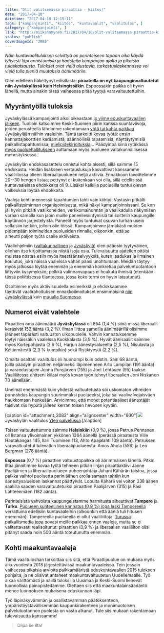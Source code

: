 ```yaml
---
title: "Olit valitsemassa piraattia - kiitos!"
date: "2017-04-10"
datetime: "2017-04-10 12:15:11"
tags: ["kampanjointi", "kiitos", "kuntavaalit", "vaalitulos", ]
category: ["kampanjointi", ]
link: "http://miikahamynen.fi/2017/04/10/olit-valitsemassa-piraattia-kiitos/"
status: "publish"
coverImageId: "2080"
---
```


_Näin kuntavaalituloksen selvittyä on perinteiseen tapaan aika käydä lyhyesti läpi onnistumisia ja haasteita kampanjan ajalta ja pikaista tuloskatsausta. Tulokset ovat vielä alustavia, tarkastuslaskennassa voi vielä tulla pieniä muutoksia äänimääriin._

Olen edelleen häkeltynyt eilisillasta: **piraateilla on nyt kaupunginvaltuutetut niin Jyväskylässä kuin Helsingissäkin**. Espoossakin paikka oli hyvin lähellä, mutta ainakin tässä vaiheessa pitää tyytyä varavaltuutettuihin.

## Myyräntyöllä tuloksia

Jyväskylässä kampanjointi alkoi oikeastaan [jo viime eduskuntavaalien jälkeen](http://miikahamynen.fi/2015/04/20/aanestit-jalleen-piraattia-kiitos/). Tuolloin katsoimme Keski-Suomen piirin kanssa suuntaviivoja, joiden perusteella lähdimme rakentamaan [yhtä tai kahta paikkaa](https://keskustelut.piraattipuolue.fi/keski-suomi/2017/02/28/piraateille-15-ehdokasta-jyvaskylaan/) Jyväskylään näihin vaaleihin. Tämä tarkoitti kovaa työtä: ensin kannattajakorttien keräämistä; säännöllisiä tapaamisia; näyttäytymisiä paikallistapahtumissa; [mielipidekirjoituksia](/category/aktivismi/mielipidekirjoitukset/)... Päädyinpä siinä rytäkässä [myös puoluehallitukseen](https://keskustelut.piraattipuolue.fi/keski-suomi/2016/06/11/piraattipuolueen-puheenjohtajaksi-jyvaskylalainen-jonna-purojarvi/) auttamaan myös puolueen valtakunnallisessa menestyksessä.

Jyväskylän ehdokasasettelu onnistui kohtalaisesti, sillä saimme 15 ehdokasta. Heidän lisäkseen vertauslukuja kasvattivat kanssamme vaaliliitossa olleen liberaalipuolueen neljä aktiivia. Ennakkoon tavoittelimme 20--30 hengen listaa; pettynyt ei kuitenkaan voi olla, sillä edellisissä kuntavaaleissa ehdokkaita oli 9. Lisäksi kaikilla puolueilla tuntui olevan vaikeuksia löytää ehdokkaita.

Vaaleja kohti mennessä tapahtumien tahti vain kiihtyi. Vastasin pitkälti paikallistoiminnan organisoimisesta, mikä näkyi kampanjoinnissani. Se kun jäi hyvin pitkälti vaalikoneiden, verkkomainonnan ja vaalikadulla näkymisen varaan samalla kun jaoin muille paneeliesiintymisiä tai soittelin kaupungille käytännön järjestelyistä. Paneelit myös tuntuivat osuvan turhan usein sellaisiin hetkiin, jolloin olin töissä. Kampanjoimme jämäkästi muiden pidempään toimineiden puolueiden rinnalla, olkoonkin, että se aiheutti paljon työtä osalle aktiiveista.

Vaaliohjelmiin ([valtakunnallinen](http://arkisto.piraattipuolue.fi/asiakirjat/vaaliohjelma_kuntavaalit_2017.pdf) ja [Jyväskylä](http://arkisto.piraattipuolue.fi/piirit/keski-suomi/kuntavaalit_2017/vaaliohjelma_kuntavaalit_2017_jyvaskyla.pdf)) olen pääosin tyytyväinen, olinhan itse kirjoittamassa niistä isoja osia. Tulevaisuutta ajatellen pitäisi muistaa nostaa esiin myös itsestäänselvyyksiä, kuten laadukas ja ilmainen koulutus, joka näissä vaaleissa vähän pääsi unohtumaan. Meidän täytyy myös jatkossa löytää enemmän ja enemmän konkretiaa palveluntuotantoon liittyviin kysymyksiin; pelkkä valinnanvapaus ei houkuta ihmisiä (etenkään tässä poliittisessa tilanteessa, jossa koko termi on hyvin latautunut).

Osoitimme myös aktiivisuudella esimerkkiä ja ehdokkaamme täyttivät vaalirahoituksen ennakkoilmoitukset ensimmäisinä [niin Jyväskylässä](https://keskustelut.piraattipuolue.fi/keski-suomi/2017/03/17/kaikki-piraattiehdokkaat-tehneet-vaalirahoituksen-ennakkoilmoitukset-jyvaskylassa/) kuin [muualla Suomessa](https://piraattipuolue.fi/2017/03/24/kaikki-piraattipuolueen-ehdokkaat-ovat-tayttaneet-vaalirahoituksen-ennakkoilmoituksen/).

## Numerot eivät valehtele

Piraattien oma äänimäärä **Jyväskylässä** oli 854 (1,4 %) siinä missä liberaalit keräsivät 153 ääntä (0,2 %). Ilman liittoa samoilla äänimäärillä olisimme jääneet täpärästi valtuuston ulkopuolelle. Vahvin kannatuksemme löytyi näissäkin vaaleissa Kuokkalasta (3,9 %). Hyvät äänisaaliit saimme myös Kortepohjasta (2,6 %), Harjun äänestysalueelta (2,5 %), Nisulasta ja Keltinmäestä (2,3 % kumpikin) sekä Ristikivestä (2,2 %).

Omalta osaltani vaalitulos oli huonompi kuin odotin. Sain 68 ääntä, joilla päädyin piraattien neljänneksi läpimenneen Arto Lampilan (191 ääntä) ja varaedustajien Jonna Purojärven (155) ja Joel Lehtosen (95) taakse. Vaaliliitossa ohitseni kiilasi myös kovan työn tehnyt liberaalien Joni Niskanen 70 äänellään.

Unelmat enemmästä kuin yhdestä valtuutetusta söi uskomaton vihreiden ponnahdus kaupungin suurimmaksi puolueeksi, joka sai vaalivalvojaisväen haukkomaan henkeään. Arvioimme, että monet potentiaaliset äänestäjät taisivat siis hypätä jälleen kerran toisen hevosen kyytiin.

\[caption id="attachment\_2082" align="aligncenter" width="600"\][![](/uploads/2017/04/Kuvakaappaus-2017-04-10-143741.png)](/uploads/2017/04/Kuvakaappaus-2017-04-10-143741.png) Jyväskylän vaalitulos [Ylen palvelussa](https://vaalit.yle.fi/tulospalvelu/kv2017/vaalipiiri/11/kunta/179).\[/caption\]

Toisen valtuutettumme saimme **Helsinkiin** (0,9 %), jossa Petrus Pennanen oli listansa ylivoimainen ykkönen 1364 äänellä (perässä piraateista Ville Hautakangas 145, Ilari Tuominen 113, Ahto Apajalahti 109 ääntä). Petruksen varavaltuutetut tulevatkin liberaalipuolueesta: Amos Ahola (556) ja Leo Bergman (278 ääntä).

**Espoossa** (0,7 %) piraattien valtuustopaikka oli äärimmäisen lähellä. Pitkin iltaa jännitimme kovaa työtä tehneen pitkän linjan piraattiaktiivi Janne Paalijärven ja liberaalipuolueen puheenjohtaja Juhani Kähärän taistoa, jossa paikka vaihtoi puoluetta parin äänen erolla samaan tahtiin kun äänestysalueiden laskennat päättyivät. Lopulta Kähärä vei voiton 338 äänen saaliilla saaden varavaltuutetuiksi piraattien Paalijärven (315) ja Pasi Lähteenmäen (182 ääntä).

Perinteisistä vahvoista kaupungeistamme harmitusta aiheuttivat **Tampere** ja **Turku**. [Puolueen suhteellinen kannatus (0,9 %) jopa laski Tampereella](http://www.tiinamalinen.fi/tyo-alkaa-kantaa-hedelmaa/) verrattuina edellisiin kuntavaaleihin (olkoonkin että ääniä tuli hitusen enemmän). Tampereella puolueella ei ollut vaaliliittoja. [Turussa paikallismedia jopa povasi meille paikkaa](http://varsinais-suomi.piraattipuolue.fi/2017/04/06/kuntavaalipaiva-lahestyy-valtuustoon-nousemista-jannitetaan-turussa/) ennen vaaleja, mutta se ei valitettavasti realisoitunut: piraattien (0,9 %) ja liberaalien vaaliliiton olisi pitänyt saada noin 500 ääntä toteutunutta enemmän.

## Kohti maakuntavaaleja

Tämä vaalituloshan tarkoittaa siis sitä, että Piraattipuolue on mukana myös alkuvuodesta 2018 järjestettävissä maakuntavaaleissa. Tein jossain vaiheessa pikaisia arvioita paikkamääristä eduskuntavaalien 2015 tuloksen pohjalta, ja ne olisivat antaneet maakuntavaltuutetun Uudellemaalle. Työ alkaa välittömästi ja näillä tuloksilla Uusimaa ja Keski-Suomi lienevät luonnollisia painopisteitämme. Olettaen siis että maakuntalainsäädäntö menee luonnoksen mukaisena eduskunnan läpi.

Työ läpinäkyvämmän ja osallistavamman päätöksenteon, ympäristöystävällisemmän kaupunkirakenteen ja monimuotoisen palvelutuotannon puolesta on vasta alkanut. Tule siis mukaan rakentamaan tulevaisuutta kanssamme!

> Olipa se ilta!

